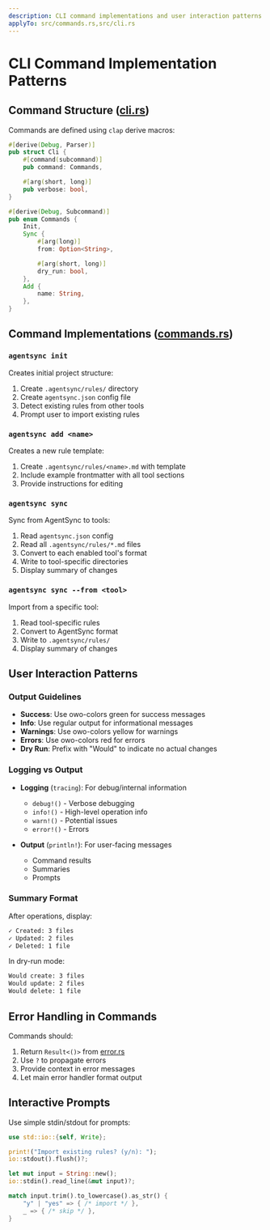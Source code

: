 ```yaml
---
description: CLI command implementations and user interaction patterns
applyTo: src/commands.rs,src/cli.rs
---
```

# CLI Command Implementation Patterns

## Command Structure ([cli.rs](mdc:src/cli.rs))

Commands are defined using `clap` derive macros:

```rust
#[derive(Debug, Parser)]
pub struct Cli {
    #[command(subcommand)]
    pub command: Commands,

    #[arg(short, long)]
    pub verbose: bool,
}

#[derive(Debug, Subcommand)]
pub enum Commands {
    Init,
    Sync {
        #[arg(long)]
        from: Option<String>,

        #[arg(short, long)]
        dry_run: bool,
    },
    Add {
        name: String,
    },
}
```

## Command Implementations ([commands.rs](mdc:src/commands.rs))

### `agentsync init`

Creates initial project structure:

1. Create `.agentsync/rules/` directory
2. Create `agentsync.json` config file
3. Detect existing rules from other tools
4. Prompt user to import existing rules

### `agentsync add <name>`

Creates a new rule template:

1. Create `.agentsync/rules/<name>.md` with template
2. Include example frontmatter with all tool sections
3. Provide instructions for editing

### `agentsync sync`

Sync from AgentSync to tools:

1. Read `agentsync.json` config
2. Read all `.agentsync/rules/*.md` files
3. Convert to each enabled tool's format
4. Write to tool-specific directories
5. Display summary of changes

### `agentsync sync --from <tool>`

Import from a specific tool:

1. Read tool-specific rules
2. Convert to AgentSync format
3. Write to `.agentsync/rules/`
4. Display summary of changes

## User Interaction Patterns

### Output Guidelines

- **Success**: Use owo-colors green for success messages
- **Info**: Use regular output for informational messages
- **Warnings**: Use owo-colors yellow for warnings
- **Errors**: Use owo-colors red for errors
- **Dry Run**: Prefix with "Would" to indicate no actual changes

### Logging vs Output

- **Logging** (`tracing`): For debug/internal information
  - `debug!()` - Verbose debugging
  - `info!()` - High-level operation info
  - `warn!()` - Potential issues
  - `error!()` - Errors

- **Output** (`println!`): For user-facing messages
  - Command results
  - Summaries
  - Prompts

### Summary Format

After operations, display:

```bash
✓ Created: 3 files
✓ Updated: 2 files
✓ Deleted: 1 file
```

In dry-run mode:

```bash
Would create: 3 files
Would update: 2 files
Would delete: 1 file
```

## Error Handling in Commands

Commands should:

1. Return `Result<()>` from [error.rs](mdc:src/error.rs)
2. Use `?` to propagate errors
3. Provide context in error messages
4. Let main error handler format output

## Interactive Prompts

Use simple stdin/stdout for prompts:

```rust
use std::io::{self, Write};

print!("Import existing rules? (y/n): ");
io::stdout().flush()?;

let mut input = String::new();
io::stdin().read_line(&mut input)?;

match input.trim().to_lowercase().as_str() {
    "y" | "yes" => { /* import */ },
    _ => { /* skip */ },
}
```
